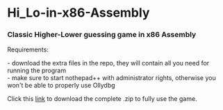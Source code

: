 # Hi_Lo-in-x86-Assembly
<h3> Classic Higher-Lower guessing game in x86 Assembly </h3>
Requirements:
<p>
- download the extra files in the repo, they will contain all you need for running the program<br>
- make sure to start nothepad++ with administrator rights, otherwise you won't be able to properly use Ollydbg
</p>
Click this  
<a href = "https://www.mediafire.com/file/1i8w8a7jqi76yyc/asm_tools.rar/file">link</a>
to download the complete .zip to fully use the game.

